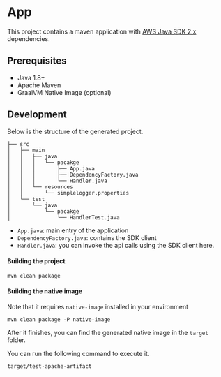 # App

This project contains a maven application with [AWS Java SDK 2.x](https://github.com/aws/aws-sdk-java-v2) dependencies.

## Prerequisites
- Java 1.8+
- Apache Maven
- GraalVM Native Image (optional)

## Development

Below is the structure of the generated project.

```
├── src
│   ├── main
│   │   ├── java
│   │   │   └── pacakge
│   │   │       ├── App.java
│   │   │       ├── DependencyFactory.java
│   │   │       └── Handler.java
│   │   └── resources
│   │       └── simplelogger.properties
│   └── test
│       └── java
│           └── pacakge
│               └── HandlerTest.java
```

- `App.java`: main entry of the application
- `DependencyFactory.java`: contains the SDK client
- `Handler.java`: you can invoke the api calls using the SDK client here.

#### Building the project
```
mvn clean package
```

#### Building the native image

Note that it requires `native-image` installed in your environment

```
mvn clean package -P native-image
```
After it finishes, you can find the generated native image in the `target
` folder. 

You can run the following command to execute it.

```
target/test-apache-artifact
```
